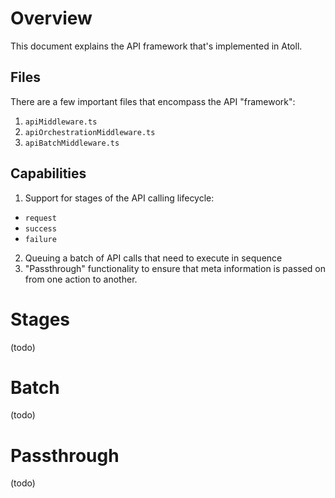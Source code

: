 Overview
========

This document explains the API framework that's implemented in Atoll.

Files
-----

There are a few important files that encompass the API "framework":
1. `apiMiddleware.ts`
2. `apiOrchestrationMiddleware.ts`
3. `apiBatchMiddleware.ts`

Capabilities
------------

1. Support for stages of the API calling lifecycle:
  - `request`
  - `success`
  - `failure`
2. Queuing a batch of API calls that need to execute in sequence
3. "Passthrough" functionality to ensure that meta information
   is passed on from one action to another.

Stages
======

(todo)

Batch
=====

(todo)

Passthrough
===========

(todo)

